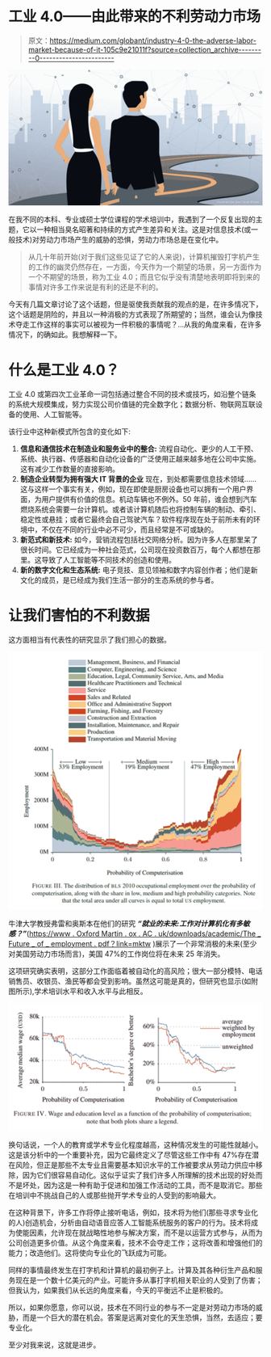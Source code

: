 # 工业 4.0——由此带来的不利劳动力市场

> 原文：<https://medium.com/globant/industry-4-0-the-adverse-labor-market-because-of-it-105c9e21011f?source=collection_archive---------0----------------------->

![](img/bb0536ddc88e457421a367fc0481c929.png)

在我不同的本科、专业或硕士学位课程的学术培训中，我遇到了一个反复出现的主题，它以一种相当臭名昭著和持续的方式产生差异和关注。这是对信息技术(或一般技术)对劳动力市场产生的威胁的恐惧，劳动力市场总是在变化中。

> 从几十年前开始(对于我们这些见证了它的人来说)，计算机摧毁打字机产生的工作的幽灵仍然存在，一方面，今天作为一个期望的场景，另一方面作为一个不期望的场景，称为工业 4.0；而且它似乎没有清楚地表明即将到来的事情对许多工作来说是有利的还是不利的。

今天有几篇文章讨论了这个话题，但是驱使我贡献我的观点的是，在许多情况下，这个话题是阴险的，并且以一种消极的方式表现了所期望的；当然，谁会认为像技术夺走工作这样的事实可以被视为一件积极的事情呢？…从我的角度来看，在许多情况下，的确如此。我想解释一下。

# 什么是工业 4.0？

工业 4.0 或第四次工业革命一词包括通过整合不同的技术或技巧，如沿整个链条的系统大规模集成，努力实现公司价值链的完全数字化；数据分析、物联网互联设备的使用、人工智能等。

该行业中这种新模式所包含的变化如下:

1.  **信息和通信技术在制造业和服务业中的整合:**
    流程自动化、更少的人工干预、系统、执行器、传感器和自动化设备的广泛使用正越来越多地在公司中实施。这有减少工作数量的直接影响。
2.  **制造企业转型为拥有强大 IT 背景的企业**
    现在，到处都需要信息技术领域……这与这样一个事实有关，例如，现在即使是厨房设备也可以拥有一个用户界面，为用户提供有价值的信息。机动车辆也不例外。50 年前，谁会想到汽车燃烧系统会需要一台计算机。或者该计算机随后也将控制车辆的制动、牵引、稳定性或悬挂；或者它最终会自己驾驶汽车？软件程序现在处于前所未有的环境中，不仅在不同的行业中必不可少，而且经常是不可或缺的。
3.  **新范式和新技术:**
    如今，营销流程包括社交网络分析。因为许多人在那里呆了很长时间。它已经成为一种社会范式，公司现在投资数百万，每个人都想在那里。这导致了人工智能等不同技术的创造和使用。
4.  **新的数字文化和生态系统:** 电子竞技、意见领袖和数字内容创作者；他们是新文化的成员，是已经成为我们生活一部分的生态系统的参与者。

# 让我们害怕的不利数据

这方面相当有代表性的研究显示了我们担心的数据。

![](img/096e760bfb04dbcfcf9dc2db44d94039.png)

牛津大学教授弗雷和奥斯本在他们的研究 ***“就业的未来:工作对计算机化有多敏感？”***([https://www . Oxford Martin . ox . AC . uk/downloads/academic/The _ Future _ of _ employment . pdf？link=mktw](https://www.oxfordmartin.ox.ac.uk/downloads/academic/The_Future_of_Employment.pdf?link=mktw) )展示了一个非常消极的未来(至少对美国劳动力市场而言)，美国 47%的工作岗位将在未来 25 年消失。

这项研究确实表明，这部分工作面临着被自动化的高风险；很大一部分模特、电话销售员、收银员、渔民等都会受到影响。虽然这可能是真的，但研究也显示(如附图所示),学术培训水平和收入水平与此相反。

![](img/cd84e5f7440fcd2dbd772e0e7ac33fca.png)

换句话说，一个人的教育或学术专业化程度越高，这种情况发生的可能性就越小。这是该分析中的一个重要补充，因为它最终定义了尽管这些工作中有 47%存在潜在风险，但正是那些不太专业且需要基本知识水平的工作被要求从劳动力供应中移除，因为它们很容易自动化。这似乎证实了我们许多人所理解的技术出现的好处而不是坏处，因为这是一种有助于促进和加强工作活动的工具，而不是取消它。那些在培训中不挑战自己的人或那些抛开学术专业的人受到的影响最大。

在这种背景下，许多工作将停止接听电话，例如，技术将为他们(那些寻求专业化的人)创造机会，分析由自动语音应答人工智能系统服务的客户的行为。技术将成为使能因素，允许现在就战略性地参与解决方案，而不是以运营方式参与，从而为公司创造更多价值。从这个角度来看，技术不会夺走工作；这将改善和增强他们的能力；改造他们。这将使向专业化的飞跃成为可能。

同样的事情最终发生在打字机和计算机的最初例子上。计算及其各种衍生产品和服务现在是一个数十亿美元的产业。可能许多从事打字机相关职业的人受到了伤害；但我认为，如果我们从长远的角度来看，今天的平衡远不止是积极的。

所以，如果你愿意，你可以说，技术在不同行业的参与不一定是对劳动力市场的威胁，而是一个巨大的潜在机会。答案是远离对变化的天生恐惧，当然，去适应；要专业化。

至少对我来说，这就是进步。
